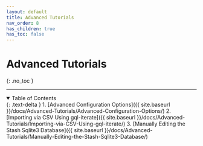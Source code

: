 ```yaml
---
layout: default
title: Advanced Tutorials
nav_order: 8
has_children: true
has_toc: false
---
```

# Advanced Tutorials
{: .no_toc }

---

<details open markdown="block">
  <summary>
    Table of Contents
  </summary>
  {: .text-delta }
1. [Advanced Configuration Options]({{ site.baseurl }}/docs/Advanced-Tutorials/Advanced-Configuration-Options/)
2. [Importing via CSV Using gql-iterate]({{ site.baseurl }}/docs/Advanced-Tutorials/Importing-via-CSV-Using-gql-iterate/)
3. [Manually Editing the Stash Sqlite3 Database]({{ site.baseurl }}/docs/Advanced-Tutorials/Manually-Editing-the-Stash-Sqlite3-Database/)
</details>